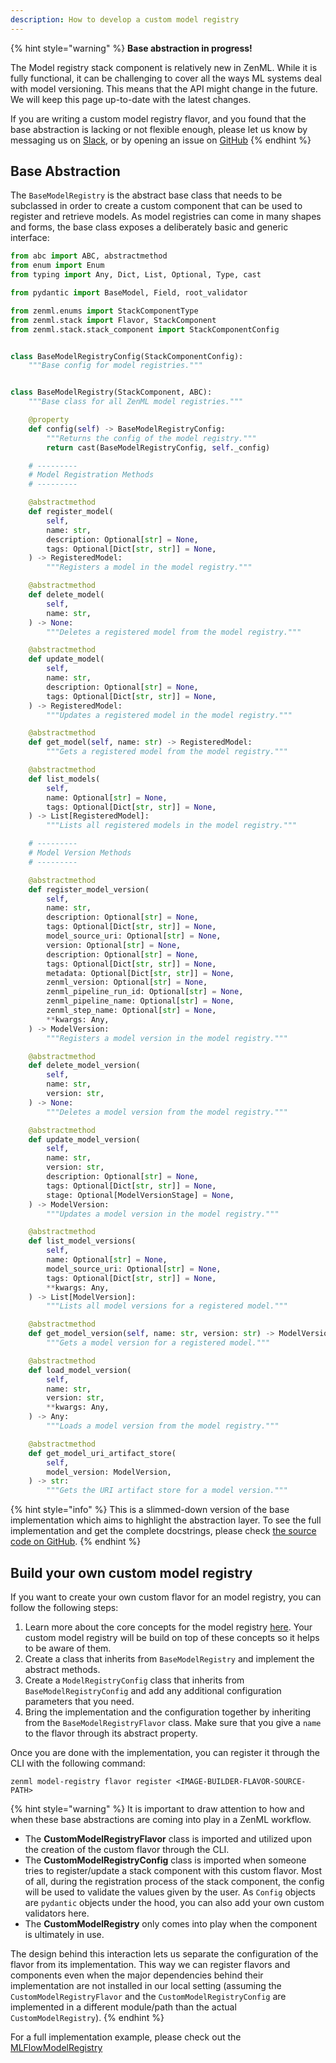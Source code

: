 ```yaml
---
description: How to develop a custom model registry
---
```


{% hint style="warning" %}
**Base abstraction in progress!**

The Model registry stack component is relatively new in ZenML. While it is fully
functional, it can be challenging to cover all the ways ML systems deal with
model versioning. This means that the API might change in the future. We will 
keep this page up-to-date with the latest changes.

If you are writing a custom model registry flavor, and you found that the base
abstraction is lacking or not flexible enough, please let us know by messaging
us on [Slack](https://zenml.io/slack), or by opening an issue on
[GitHub](https://github.com/zenml-io/zenml/issues/new/choose)
{% endhint %}

## Base Abstraction

The `BaseModelRegistry` is the abstract base class that needs to be subclassed
in order to create a custom component that can be used to register and retrieve
models. As model registries can come in many shapes and forms, the base class
exposes a deliberately basic and generic interface:

```python
from abc import ABC, abstractmethod
from enum import Enum
from typing import Any, Dict, List, Optional, Type, cast

from pydantic import BaseModel, Field, root_validator

from zenml.enums import StackComponentType
from zenml.stack import Flavor, StackComponent
from zenml.stack.stack_component import StackComponentConfig


class BaseModelRegistryConfig(StackComponentConfig):
    """Base config for model registries."""


class BaseModelRegistry(StackComponent, ABC):
    """Base class for all ZenML model registries."""

    @property
    def config(self) -> BaseModelRegistryConfig:
        """Returns the config of the model registry."""
        return cast(BaseModelRegistryConfig, self._config)

    # ---------
    # Model Registration Methods
    # ---------

    @abstractmethod
    def register_model(
        self,
        name: str,
        description: Optional[str] = None,
        tags: Optional[Dict[str, str]] = None,
    ) -> RegisteredModel:
        """Registers a model in the model registry."""

    @abstractmethod
    def delete_model(
        self,
        name: str,
    ) -> None:
        """Deletes a registered model from the model registry."""

    @abstractmethod
    def update_model(
        self,
        name: str,
        description: Optional[str] = None,
        tags: Optional[Dict[str, str]] = None,
    ) -> RegisteredModel:
        """Updates a registered model in the model registry."""

    @abstractmethod
    def get_model(self, name: str) -> RegisteredModel:
        """Gets a registered model from the model registry."""

    @abstractmethod
    def list_models(
        self,
        name: Optional[str] = None,
        tags: Optional[Dict[str, str]] = None,
    ) -> List[RegisteredModel]:
        """Lists all registered models in the model registry."""

    # ---------
    # Model Version Methods
    # ---------

    @abstractmethod
    def register_model_version(
        self,
        name: str,
        description: Optional[str] = None,
        tags: Optional[Dict[str, str]] = None,
        model_source_uri: Optional[str] = None,
        version: Optional[str] = None,
        description: Optional[str] = None,
        tags: Optional[Dict[str, str]] = None,
        metadata: Optional[Dict[str, str]] = None,
        zenml_version: Optional[str] = None,
        zenml_pipeline_run_id: Optional[str] = None,
        zenml_pipeline_name: Optional[str] = None,
        zenml_step_name: Optional[str] = None,
        **kwargs: Any,
    ) -> ModelVersion:
        """Registers a model version in the model registry."""

    @abstractmethod
    def delete_model_version(
        self,
        name: str,
        version: str,
    ) -> None:
        """Deletes a model version from the model registry."""

    @abstractmethod
    def update_model_version(
        self,
        name: str,
        version: str,
        description: Optional[str] = None,
        tags: Optional[Dict[str, str]] = None,
        stage: Optional[ModelVersionStage] = None,
    ) -> ModelVersion:
        """Updates a model version in the model registry."""

    @abstractmethod
    def list_model_versions(
        self,
        name: Optional[str] = None,
        model_source_uri: Optional[str] = None,
        tags: Optional[Dict[str, str]] = None,
        **kwargs: Any,
    ) -> List[ModelVersion]:
        """Lists all model versions for a registered model."""

    @abstractmethod
    def get_model_version(self, name: str, version: str) -> ModelVersion:
        """Gets a model version for a registered model."""

    @abstractmethod
    def load_model_version(
        self,
        name: str,
        version: str,
        **kwargs: Any,
    ) -> Any:
        """Loads a model version from the model registry."""

    @abstractmethod
    def get_model_uri_artifact_store(
        self,
        model_version: ModelVersion,
    ) -> str:
        """Gets the URI artifact store for a model version."""
```

{% hint style="info" %}
This is a slimmed-down version of the base implementation which aims to 
highlight the abstraction layer. To see the full implementation 
and get the complete docstrings, please check
[the source code on GitHub](https://github.com/zenml-io/zenml/blob/main/src/zenml/model_registries/base_model_registry.py).
{% endhint %}

## Build your own custom model registry

If you want to create your own custom flavor for an model registry, you can 
follow the following steps:

1. Learn more about the core concepts for the model registry 
   [here](model-registries.md#model-registry-concepts-and-terminology). Your 
   custom model registry will be build on top of these concepts so it helps to be 
   aware of them.
2. Create a class that inherits from `BaseModelRegistry` and implement the 
   abstract methods. 
3. Create a `ModelRegistryConfig` class that inherits from 
   `BaseModelRegistryConfig` and add any additional configuration parameters 
   that you need.
4. Bring the implementation and the configuration together by inheriting
from the `BaseModelRegistryFlavor` class. Make sure that you give a `name`
to the flavor through its abstract property.

Once you are done with the implementation, you can register it through the CLI 
with the following command:

```shell
zenml model-registry flavor register <IMAGE-BUILDER-FLAVOR-SOURCE-PATH>
```

{% hint style="warning" %}
It is important to draw attention to how and when these base abstractions are 
coming into play in a ZenML workflow.

- The **CustomModelRegistryFlavor** class is imported and utilized upon the 
creation of the custom flavor through the CLI.
- The **CustomModelRegistryConfig** class is imported when someone tries to 
register/update a stack component with this custom flavor. Most of all, 
during the registration process of the stack component, the config will be used 
to validate the values given by the user. As `Config` objects are 
`pydantic` objects under the hood, you can also add your own custom validators here.
- The **CustomModelRegistry** only comes into play when the component is 
ultimately in use. 

The design behind this interaction lets us separate the configuration of the 
flavor from its implementation. This way we can register flavors and components 
even when the major dependencies behind their implementation are not installed
in our local setting (assuming the `CustomModelRegistryFlavor` and the 
`CustomModelRegistryConfig` are implemented in a different module/path than
the actual `CustomModelRegistry`).
{% endhint %}

For a full implementation example, please check out the
[MLFlowModelRegistry](https://apidocs.zenml.io/latest/integration_code_docs/integrations-mlflow/#zenml.integrations.mlflow.model_registry.MLFlowModelRegistry)